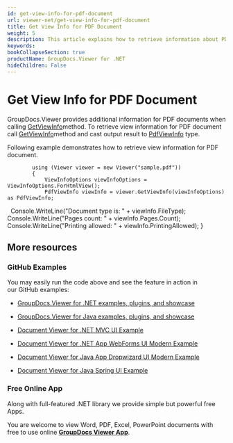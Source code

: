 ```yaml
---
id: get-view-info-for-pdf-document
url: viewer-net/get-view-info-for-pdf-document
title: Get View Info for PDF Document
weight: 5
description: This article explains how to retrieve information about PDF Documents with GroupDocs.Viewer within your .NET applications.
keywords: 
bookCollapseSection: true
productName: GroupDocs.Viewer for .NET
hideChildren: False
---
```


# Get View Info for PDF Document

GroupDocs.Viewer provides additional information for PDF documents when calling [GetViewInfo](https://apireference.groupdocs.com/net/viewer/groupdocs.viewer/viewer/methods/getviewinfo)method. To retrieve view information for PDF document call [GetViewInfo](https://apireference.groupdocs.com/net/viewer/groupdocs.viewer/viewer/methods/getviewinfo)method and cast output result to [PdfViewInfo](https://apireference.groupdocs.com/net/viewer/groupdocs.viewer.results/pdfviewinfo) type.

Following example demonstrates how to retrieve view information for PDF document.

            using (Viewer viewer = new Viewer("sample.pdf"))
            {
                ViewInfoOptions viewInfoOptions = ViewInfoOptions.ForHtmlView();
                PdfViewInfo viewInfo = viewer.GetViewInfo(viewInfoOptions) as PdfViewInfo;
 
                Console.WriteLine("Document type is: " + viewInfo.FileType);
                Console.WriteLine("Pages count: " + viewInfo.Pages.Count);
                Console.WriteLine("Printing allowed: " + viewInfo.PrintingAllowed);
            }
      

## More resources

### GitHub Examples

You may easily run the code above and see the feature in action in our GitHub examples:

*   [GroupDocs.Viewer for .NET examples, plugins, and showcase](https://github.com/groupdocs-viewer/GroupDocs.Viewer-for-.NET)
    
*   [GroupDocs.Viewer for Java examples, plugins, and showcase](https://github.com/groupdocs-viewer/GroupDocs.Viewer-for-Java)
    
*   [Document Viewer for .NET MVC UI Example](https://github.com/groupdocs-viewer/GroupDocs.Viewer-for-.NET-MVC) 
    
*   [Document Viewer for .NET App WebForms UI Modern Example](https://github.com/groupdocs-viewer/GroupDocs.Viewer-for-.NET-WebForms)
    
*   [Document Viewer for Java App Dropwizard UI Modern Example](https://github.com/groupdocs-viewer/GroupDocs.Viewer-for-Java-Dropwizard)
    
*   [Document Viewer for Java Spring UI Example](https://github.com/groupdocs-viewer/GroupDocs.Viewer-for-Java-Spring)
    

### Free Online App

Along with full-featured .NET library we provide simple but powerful free Apps.

You are welcome to view Word, PDF, Excel, PowerPoint documents with free to use online **[GroupDocs Viewer App](https://products.groupdocs.app/viewer)**.

